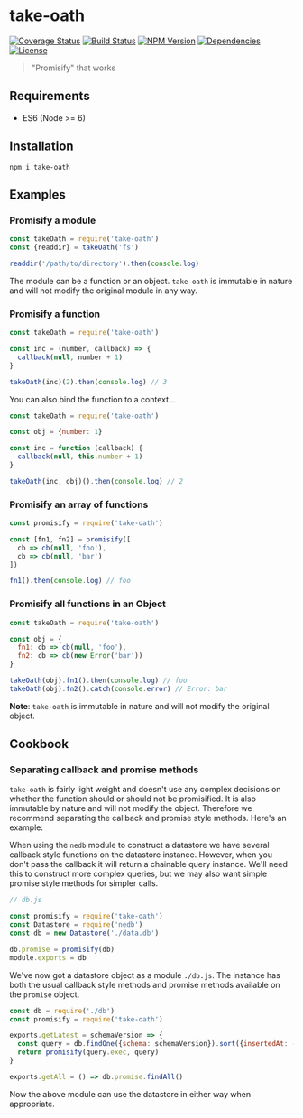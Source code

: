 # take-oath

[![Coverage Status](https://img.shields.io/coveralls/johngeorgewright/take-oath/master.svg?style=flat-square)](https://coveralls.io/github/johngeorgewright/take-oath?branch=master)
[![Build Status](https://img.shields.io/travis/johngeorgewright/take-oath/master.svg?style=flat-square)](https://travis-ci.org/johngeorgewright/take-oath)
[![NPM Version](https://img.shields.io/npm/v/take-oath.svg?style=flat-square)](https://www.npmjs.com/package/take-oath)
[![Dependencies](https://img.shields.io/gemnasium/johngeorgewright/take-oath.svg?style=flat-square)](https://gemnasium.com/github.com/johngeorgewright/take-oath)
[![License](https://img.shields.io/npm/l/take-oath.svg?style=flat-square)](https://github.com/johngeorgewright/take-oath/blob/master/LICENSE)


> "Promisify" that works

## Requirements

- ES6 (Node >= 6)

## Installation

```
npm i take-oath
```

## Examples

### Promisify a module

```javascript
const takeOath = require('take-oath')
const {readdir} = takeOath('fs')

readdir('/path/to/directory').then(console.log)
```

The module can be a function or an object. `take-oath` is immutable in nature
and will not modify the original module in any way.

### Promisify a function

```javascript
const takeOath = require('take-oath')

const inc = (number, callback) => {
  callback(null, number + 1)
}

takeOath(inc)(2).then(console.log) // 3
```

You can also bind the function to a context...

```javascript
const takeOath = require('take-oath')

const obj = {number: 1}

const inc = function (callback) {
  callback(null, this.number + 1)
}

takeOath(inc, obj)().then(console.log) // 2
```

### Promisify an array of functions

```javascript
const promisify = require('take-oath')

const [fn1, fn2] = promisify([
  cb => cb(null, 'foo'),
  cb => cb(null, 'bar')
])

fn1().then(console.log) // foo
```

### Promisify all functions in an Object

```javascript
const takeOath = require('take-oath')

const obj = {
  fn1: cb => cb(null, 'foo'),
  fn2: cb => cb(new Error('bar'))
}

takeOath(obj).fn1().then(console.log) // foo
takeOath(obj).fn2().catch(console.error) // Error: bar
```

**Note**: `take-oath` is immutable in nature and will not modify the original
object.

## Cookbook

### Separating callback and promise methods

`take-oath` is fairly light weight and doesn't use any complex decisions on
whether the function should or should not be promisified. It is also immutable
by nature and will not modify the object. Therefore we recommend separating the
callback and promise style methods. Here's an example:

When using the `nedb` module to construct a datastore we have several callback
style functions on the datastore instance. However, when you don't pass the
callback it will return a chainable query instance. We'll need this to construct
more complex queries, but we may also want simple promise style methods for
simpler calls.

```javascript
// db.js

const promisify = require('take-oath')
const Datastore = require('nedb')
const db = new Datastore('./data.db')

db.promise = promisify(db)
module.exports = db
```

We've now got a datastore object as a module `./db.js`. The instance has both
the usual callback style methods and promise methods available on the `promise`
object.

```javascript
const db = require('./db')
const promisify = require('take-oath')

exports.getLatest = schemaVersion => {
  const query = db.findOne({schema: schemaVersion}).sort({insertedAt: -1})
  return promisify(query.exec, query)
}

exports.getAll = () => db.promise.findAll()
```

Now the above module can use the datastore in either way when appropriate.

